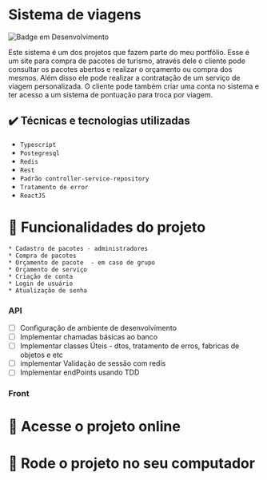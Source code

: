# Sistema de viagens
![Badge em Desenvolvimento](http://img.shields.io/static/v1?label=STATUS&message=DESENVOLVENDO%20API&color=GREEN&style=for-the-badge)


Este sistema é um dos projetos que fazem parte do meu portfólio. Esse é um site para compra de pacotes de turismo, através dele o cliente pode consultar os pacotes abertos e realizar o orçamento ou compra dos mesmos. Além disso ele pode realizar a contratação de um serviço de viagem personalizada. O cliente pode também criar uma conta no sistema e ter acesso a um sistema de pontuação para troca por viagem.

## ✔️ Técnicas e tecnologias utilizadas

- ``Typescript``
- ``Postegresql``
- ``Redis``
- ``Rest``
- ``Padrão controller-service-repository``
- ``Tratamento de error``
- ``ReactJS``


# :hammer:  Funcionalidades do projeto
    * Cadastro de pacotes - administradores
    * Compra de pacotes
    * Orçamento de pacote  - em caso de grupo
    * Orçamento de serviço
    * Criação de conta
    * Login de usuário
    * Atualização de senha


### API
- [ ] Configuração de ambiente de desenvolvimento
- [ ] Implementar chamadas básicas ao banco
- [ ] Implementar classes Úteis - dtos, tratamento de erros, fabricas de objetos e etc
- [ ] implementar Validação de sessão com redis
- [ ] Implementar endPoints usando TDD

### Front

# 📁 Acesse o projeto online

# 📁 Rode o projeto no seu computador
